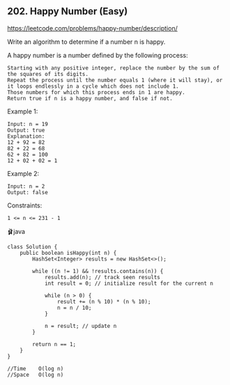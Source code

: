 ## 202. Happy Number (Easy)
https://leetcode.com/problems/happy-number/description/

Write an algorithm to determine if a number n is happy.

A happy number is a number defined by the following process:
    
    Starting with any positive integer, replace the number by the sum of the squares of its digits.
    Repeat the process until the number equals 1 (where it will stay), or it loops endlessly in a cycle which does not include 1.
    Those numbers for which this process ends in 1 are happy.
    Return true if n is a happy number, and false if not.

 

Example 1:

    Input: n = 19
    Output: true
    Explanation:
    12 + 92 = 82
    82 + 22 = 68
    62 + 82 = 100
    12 + 02 + 02 = 1
Example 2:

    Input: n = 2
    Output: false
 

Constraints:
    
    1 <= n <= 231 - 1

  🩰java
  
    class Solution {
        public boolean isHappy(int n) {
            HashSet<Integer> results = new HashSet<>();
    
            while ((n != 1) && !results.contains(n)) {
                results.add(n); // track seen results
                int result = 0; // initialize result for the current n
    
                while (n > 0) {
                    result += (n % 10) * (n % 10);
                    n = n / 10;
                }
    
                n = result; // update n
            }
    
            return n == 1;
        }
    }
    
    //Time    O(log n)
    //Space   O(log n)
